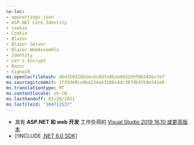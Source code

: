 ```yaml
---
no-loc:
- appsettings.json
- ASP.NET Core Identity
- cookie
- Cookie
- Blazor
- Blazor Server
- Blazor WebAssembly
- Identity
- Let's Encrypt
- Razor
- SignalR
ms.openlocfilehash: 4bd358128b2ecbc8dfe8b2e993299f8b549bc7e7
ms.sourcegitcommit: 1f35de0ca9ba13ea63186c4dc387db4fb8e541e0
ms.translationtype: MT
ms.contentlocale: zh-CN
ms.lasthandoff: 03/20/2021
ms.locfileid: "104711537"
---
```

* 具有 **ASP.NET 和 web 开发** 工作负荷的 [Visual Studio 2019 16.10 或更高版本](https://visualstudio.microsoft.com/downloads/?utm_medium=microsoft&utm_source=docs.microsoft.com&utm_campaign=inline+link&utm_content=download+vs2019)
* [!INCLUDE [.NET 6.0 SDK](~/includes/6.0-SDK.md)]
